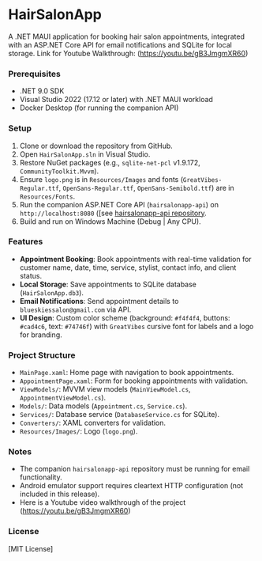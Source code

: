 # HairSalonApp

A .NET MAUI application for booking hair salon appointments, integrated with an ASP.NET Core API for email notifications and SQLite for local storage.
Link for Youtube Walkthrough: (https://youtu.be/gB3JmgmXR60)

### Prerequisites

- .NET 9.0 SDK
- Visual Studio 2022 (17.12 or later) with .NET MAUI workload
- Docker Desktop (for running the companion API)

### Setup

1. Clone or download the repository from GitHub.
2. Open `HairSalonApp.sln` in Visual Studio.
3. Restore NuGet packages (e.g., `sqlite-net-pcl` v1.9.172, `CommunityToolkit.Mvvm`).
4. Ensure `logo.png` is in `Resources/Images` and fonts (`GreatVibes-Regular.ttf`, `OpenSans-Regular.ttf`, `OpenSans-Semibold.ttf`) are in `Resources/Fonts`.
5. Run the companion ASP.NET Core API (`hairsalonapp-api`) on `http://localhost:8080` ([see [hairsalonapp-api repository](https://github.com/DarkMythic1995/hairsalonapp-api).
6. Build and run on Windows Machine (Debug | Any CPU).

### Features

- **Appointment Booking**: Book appointments with real-time validation for customer name, date, time, service, stylist, contact info, and client status.
- **Local Storage**: Save appointments to SQLite database (`HairSalonApp.db3`).
- **Email Notifications**: Send appointment details to `blueskiessalon@gmail.com` via API.
- **UI Design**: Custom color scheme (background: `#f4f4f4`, buttons: `#cad4c6`, text: `#74746f`) with `GreatVibes` cursive font for labels and a logo for branding.

### Project Structure

- `MainPage.xaml`: Home page with navigation to book appointments.
- `AppointmentPage.xaml`: Form for booking appointments with validation.
- `ViewModels/`: MVVM view models (`MainViewModel.cs`, `AppointmentViewModel.cs`).
- `Models/`: Data models (`Appointment.cs`, `Service.cs`).
- `Services/`: Database service (`DatabaseService.cs` for SQLite).
- `Converters/`: XAML converters for validation.
- `Resources/Images/`: Logo (`logo.png`).

### Notes

- The companion `hairsalonapp-api` repository must be running for email functionality.
- Android emulator support requires cleartext HTTP configuration (not included in this release).
- Here is a Youtube video walkthrough of the project (https://youtu.be/gB3JmgmXR60)

### License

[MIT License]
